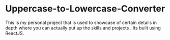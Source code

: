 # Uppercase-to-Lowercase-Converter
This is my personal project that is used to showcase of certain details in depth where you can actually put up the skills and projects . Its built using ReactJS.
